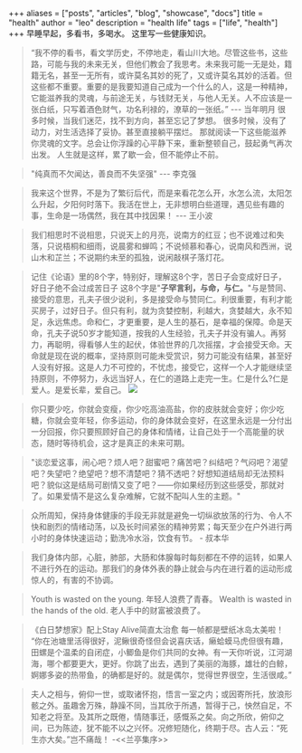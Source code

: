 +++
aliases = ["posts", "articles", "blog", "showcase", "docs"]
title = "health"
author = "leo"
description = "health life"
tags = ["life", "health"]
+++
早睡早起，多看书，多喝水。
这里写一些健康知识。

> “我不停的看书，看文学历史，不停地走，看山川大地。尽管这些书，这些路，可能与我的未来无关，但他们教会了我思考。未来我可能一无是处，籍籍无名，甚至一无所有，或许莫名其妙的死了，又或许莫名其妙的活着。但这些都不重要。重要的是我要知道自己成为一个什么的人，这是一种精神，它能滋养我的灵魂，与前途无关，与钱财无关，与他人无关。人不应该是一张白纸，只写着酒色财气，功名利禄的，潦草的一张纸。” --- 当年明月
很多时候，当我们迷茫，找不到方向，甚至忘记了梦想。
很多时候，没有了动力，对生活选择了妥协。甚至直接躺平摆烂。
那就阅读一下这些能滋养你灵魂的文字。总会让你浮躁的心平静下来，重新整顿自己，鼓起勇气再次出发。
人生就是这样，累了歇一会，但不能停止不前。

> "纯真而不欠闻达，善良而不失坚强" --- 李克强 

> 我来这个世界，不是为了繁衍后代，而是来看花怎么开，水怎么流，太阳怎么升起，夕阳何时落下。我活在世上，无非想明白些道理，遇见些有趣的事，生命是一场偶然，我在其中找因果！ --- 王小波

> 我们相思时不说相思，只说天上的月亮，说南方的红豆；也不说难过和失落，只说梧桐和细雨，说晨雾和蝉鸣；不说倾慕和春心，说南风和西洲，说山木和芷兰；不说期约未至的孤独，说闲敲棋子落灯花。

> 记住《论语》里的8个字，特别好，理解这8个字，苦日子会变成好日子，好日子绝不会过成苦日子
这8个字是"**子罕言利，与命，与仁。**"与是赞同、接受的意思，孔夫子很少说利，多是接受命与赞同仁。利很重要，有利才能买房子，过好日子。但只有利，就为贪婪控制，利越大，贪婪越大，永不知足，永远焦虑。命和仁，才更重要，是人生的基石，是幸福的保障。命是天命，孔夫子说50岁才能知道，按我的人生经验，孔夫子并没有骗人。再努力，再聪明，得看够人生的起伏，体验世界的几次摇摆，才会接受天命。天命就是现在说的概率，坚持原则可能未受赏识，努力可能没有结果，甚至好人没有好报。这是人力不可控的，不忧虑，接受它，这样一个人才能继续坚持原则，不停努力，永远当好人，在仁的道路上走完一生。仁是什么?仁是爱人。是爱长辈，爱自己。
![](https://s2.loli.net/2023/09/28/axbvAhri37f6jSt.png)


> 你只要少吃，你就会变瘦，你少吃高油高盐，你的皮肤就会变好；你少吃糖，你就会变年轻，你多运动，你的身体就会变好，在这里永远是一分付出一分回报，你只要照顾好自己的身体和情绪，让自己处于一个高能量的状态，随时等待机会，这才是真正的未来可期。


> "谈恋爱这事，闹心吧？烦人吧？甜蜜吧？痛苦吧？纠结吧？气闷吧？渴望吧？失望吧？绝望吧？想不清楚吧？猜不透吧？好想知道结局却无法预料吧？貌似这是结局可剧情又变了吧？——你如果经历到这些感受，那就对了。如果爱情不是这么复杂难解，它就不配叫人生的主题。"


> 众所周知，保持身体健康的手段无非就是避免一切纵欲放荡的行为、令人不快和剧烈的情绪动荡，以及长时间紧张的精神劳累；每天至少在户外进行两小时的身体快速运动；勤洗冷水浴，饮食有节。 - 叔本华

> 我们身体内部，心脏，肺部，大肠和体腺每时每刻都在不停的运转，如果人不进行外在的运动。那我们的身体外表的静止就会与内在进行着的运动形成惊人的，有害的不协调。


> Youth is wasted on the young. 年轻人浪费了青春。
> Wealth is wasted in the hands of the old. 老人手中的财富被浪费了。


> 《白日梦想家》配上Stay Alive简直太治愈 每一帧都是壁纸冰岛太美啦！
> “你在池塘里活得很好，泥鳅很奇怪但会说喜庆话，癞蛤蟆马虎但很有趣，田螺是个温柔的自闭症，小鲫鱼是你们共同的女神。有一天你听说，江河湖海，哪个都要更大，更好。你跳了出去，遇到了美丽的海豚，雄壮的白鲸，婀娜多姿的热带鱼，的确都是好的。就是偶尔，觉得世界很空，生活很咸。”

> 夫人之相与，俯仰一世，或取诸怀抱，悟言一室之内；或因寄所托，放浪形骸之外。虽趣舍万殊，静躁不同，当其欣于所遇，暂得于己，怏然自足，不知老之将至。及其所之既倦，情随事迁，感慨系之矣。向之所欣，俯仰之间，已为陈迹，犹不能不以之兴怀。况修短随化，终期于尽。古人云：“死生亦大矣。”岂不痛哉！ -<<兰亭集序>>
